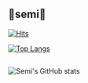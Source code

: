 ## 🌱semi🌱 ##
<!--
**SemiKimm/SemiKimm** is a ✨ _special_ ✨ repository because its `README.md` (this file) appears on your GitHub profile.

Here are some ideas to get you started:

- 🔭 I’m currently working on ...
- 🌱 I’m currently learning ...
- 👯 I’m looking to collaborate on ...
- 🤔 I’m looking for help with ...
- 💬 Ask me about ...
- 📫 How to reach me: ...
- 😄 Pronouns: ...
- ⚡ Fun fact: ...
-->
[![Hits](https://hits.seeyoufarm.com/api/count/incr/badge.svg?url=https%3A%2F%2Fgithub.com%2FSemiKimm&count_bg=%233D84C8&title_bg=%23555555&icon=github.svg&icon_color=%23E7E7E7&title=github&edge_flat=false)](https://hits.seeyoufarm.com)

[![Top Langs](https://github-readme-stats.vercel.app/api/top-langs/?username=SemiKimm&layout=compact)](https://github.com/SemiKimm/github-readme-stats)
</br>
##
![Semi's GitHub stats](https://github-readme-stats.vercel.app/api?username=SemiKimm&show_icons=true&theme=cobalt)
